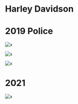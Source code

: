 # Harley Davidson

# 2019 Police

![x](OEM-Docs/Harley/2019-Police-diagram-1.png)

![x](OEM-Docs/Harley/2019-Police-diagram-2.png)

![x](OEM-Docs/Harley/2019-Police-diagram-3.png)

# 2021

![x](OEM-Docs/Harley/2021-ecu-pinout.png)
